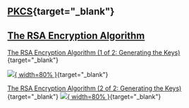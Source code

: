 
## [PKCS](){target="_blank"}

## [The RSA Encryption Algorithm](#the-rsa-encryption-algorithm)

[The RSA Encryption Algorithm (1 of 2: Generating the Keys)](https://youtu.be/4zahvcJ9glg){target="_blank"}

[![](https://img.youtube.com/vi/4zahvcJ9glg/0.jpg){ width=80% }](https://youtu.be/4zahvcJ9glg){target="_blank"}

[The RSA Encryption Algorithm (2 of 2: Generating the Keys)](https://youtu.be/oOcTVTpUsPQ){target="_blank"}
[![](https://img.youtube.com/vi/oOcTVTpUsPQ/0.jpg){ width=80% }](https://youtu.be/oOcTVTpUsPQ){target="_blank"}
